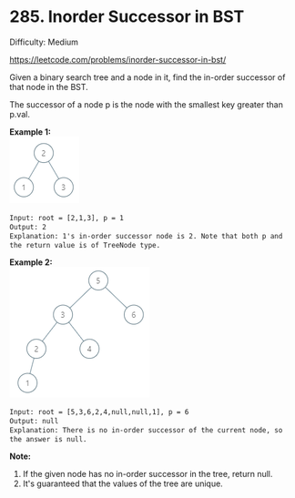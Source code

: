 # 285. Inorder Successor in BST

Difficulty: Medium

https://leetcode.com/problems/inorder-successor-in-bst/

Given a binary search tree and a node in it, find the in-order successor of that node in the BST.

The successor of a node p is the node with the smallest key greater than p.val.

**Example 1:**  
![ex1](ex1.png)
```
Input: root = [2,1,3], p = 1
Output: 2
Explanation: 1's in-order successor node is 2. Note that both p and the return value is of TreeNode type.
```

**Example 2:**  
![ex2](ex2.png)
```
Input: root = [5,3,6,2,4,null,null,1], p = 6
Output: null
Explanation: There is no in-order successor of the current node, so the answer is null.
``` 

**Note:**
1. If the given node has no in-order successor in the tree, return null.
2. It's guaranteed that the values of the tree are unique.
